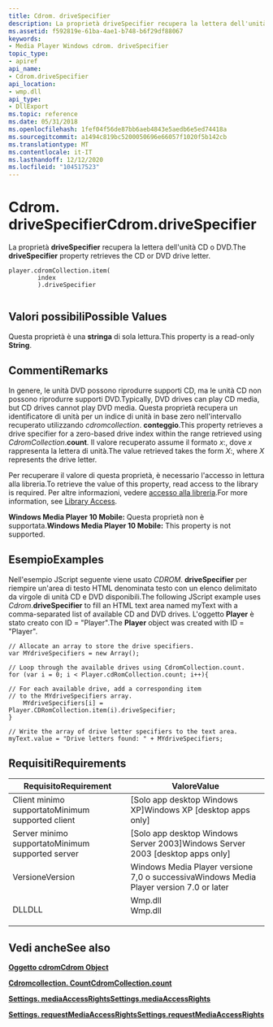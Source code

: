 ```yaml
---
title: Cdrom. driveSpecifier
description: La proprietà driveSpecifier recupera la lettera dell'unità CD o DVD.
ms.assetid: f592819e-61ba-4ae1-b748-b6f29df88067
keywords:
- Media Player Windows cdrom. driveSpecifier
topic_type:
- apiref
api_name:
- Cdrom.driveSpecifier
api_location:
- wmp.dll
api_type:
- DllExport
ms.topic: reference
ms.date: 05/31/2018
ms.openlocfilehash: 1fef04f56de87bb6aeb4843e5aedb6e5ed74418a
ms.sourcegitcommit: a1494c819bc5200050696e66057f1020f5b142cb
ms.translationtype: MT
ms.contentlocale: it-IT
ms.lasthandoff: 12/12/2020
ms.locfileid: "104517523"
---
```

# <a name="cdromdrivespecifier"></a><span data-ttu-id="5eefb-104">Cdrom. driveSpecifier</span><span class="sxs-lookup"><span data-stu-id="5eefb-104">Cdrom.driveSpecifier</span></span>

<span data-ttu-id="5eefb-105">La proprietà **driveSpecifier** recupera la lettera dell'unità CD o DVD.</span><span class="sxs-lookup"><span data-stu-id="5eefb-105">The **driveSpecifier** property retrieves the CD or DVD drive letter.</span></span>

``` syntax
player.cdromCollection.item(
        index
        ).driveSpecifier
      
```

## <a name="possible-values"></a><span data-ttu-id="5eefb-106">Valori possibili</span><span class="sxs-lookup"><span data-stu-id="5eefb-106">Possible Values</span></span>

<span data-ttu-id="5eefb-107">Questa proprietà è una **stringa** di sola lettura.</span><span class="sxs-lookup"><span data-stu-id="5eefb-107">This property is a read-only **String**.</span></span>

## <a name="remarks"></a><span data-ttu-id="5eefb-108">Commenti</span><span class="sxs-lookup"><span data-stu-id="5eefb-108">Remarks</span></span>

<span data-ttu-id="5eefb-109">In genere, le unità DVD possono riprodurre supporti CD, ma le unità CD non possono riprodurre supporti DVD.</span><span class="sxs-lookup"><span data-stu-id="5eefb-109">Typically, DVD drives can play CD media, but CD drives cannot play DVD media.</span></span> <span data-ttu-id="5eefb-110">Questa proprietà recupera un identificatore di unità per un indice di unità in base zero nell'intervallo recuperato utilizzando *cdromcollection*. **conteggio**.</span><span class="sxs-lookup"><span data-stu-id="5eefb-110">This property retrieves a drive specifier for a zero-based drive index within the range retrieved using *CdromCollection*.**count**.</span></span> <span data-ttu-id="5eefb-111">Il valore recuperato assume il formato *x*:, dove *x* rappresenta la lettera di unità.</span><span class="sxs-lookup"><span data-stu-id="5eefb-111">The value retrieved takes the form *X*:, where *X* represents the drive letter.</span></span>

<span data-ttu-id="5eefb-112">Per recuperare il valore di questa proprietà, è necessario l'accesso in lettura alla libreria.</span><span class="sxs-lookup"><span data-stu-id="5eefb-112">To retrieve the value of this property, read access to the library is required.</span></span> <span data-ttu-id="5eefb-113">Per altre informazioni, vedere [accesso alla libreria](library-access.md).</span><span class="sxs-lookup"><span data-stu-id="5eefb-113">For more information, see [Library Access](library-access.md).</span></span>

<span data-ttu-id="5eefb-114">**Windows Media Player 10 Mobile:** Questa proprietà non è supportata.</span><span class="sxs-lookup"><span data-stu-id="5eefb-114">**Windows Media Player 10 Mobile:** This property is not supported.</span></span>

## <a name="examples"></a><span data-ttu-id="5eefb-115">Esempio</span><span class="sxs-lookup"><span data-stu-id="5eefb-115">Examples</span></span>

<span data-ttu-id="5eefb-116">Nell'esempio JScript seguente viene usato *CDROM*. **driveSpecifier** per riempire un'area di testo HTML denominata testo con un elenco delimitato da virgole di unità CD e DVD disponibili.</span><span class="sxs-lookup"><span data-stu-id="5eefb-116">The following JScript example uses *Cdrom*.**driveSpecifier** to fill an HTML text area named myText with a comma-separated list of available CD and DVD drives.</span></span> <span data-ttu-id="5eefb-117">L'oggetto **Player** è stato creato con ID = "Player".</span><span class="sxs-lookup"><span data-stu-id="5eefb-117">The **Player** object was created with ID = "Player".</span></span>


```JScript
// Allocate an array to store the drive specifiers.
var MYdriveSpecifiers = new Array();

// Loop through the available drives using CdromCollection.count.
for (var i = 0; i < Player.cdRomCollection.count; i++){

// For each available drive, add a corresponding item 
// to the MYdriveSpecifiers array. 
    MYdriveSpecifiers[i] = Player.CDRomCollection.item(i).driveSpecifier;
}

// Write the array of drive letter specifiers to the text area.
myText.value = "Drive letters found: " + MYdriveSpecifiers;
```



## <a name="requirements"></a><span data-ttu-id="5eefb-118">Requisiti</span><span class="sxs-lookup"><span data-stu-id="5eefb-118">Requirements</span></span>



| <span data-ttu-id="5eefb-119">Requisito</span><span class="sxs-lookup"><span data-stu-id="5eefb-119">Requirement</span></span> | <span data-ttu-id="5eefb-120">Valore</span><span class="sxs-lookup"><span data-stu-id="5eefb-120">Value</span></span> |
|-------------------------------------|------------------------------------------------------------------------------------|
| <span data-ttu-id="5eefb-121">Client minimo supportato</span><span class="sxs-lookup"><span data-stu-id="5eefb-121">Minimum supported client</span></span><br/> | <span data-ttu-id="5eefb-122">\[Solo app desktop Windows XP\]</span><span class="sxs-lookup"><span data-stu-id="5eefb-122">Windows XP \[desktop apps only\]</span></span><br/>                                        |
| <span data-ttu-id="5eefb-123">Server minimo supportato</span><span class="sxs-lookup"><span data-stu-id="5eefb-123">Minimum supported server</span></span><br/> | <span data-ttu-id="5eefb-124">\[Solo app desktop Windows Server 2003\]</span><span class="sxs-lookup"><span data-stu-id="5eefb-124">Windows Server 2003 \[desktop apps only\]</span></span><br/>                               |
| <span data-ttu-id="5eefb-125">Versione</span><span class="sxs-lookup"><span data-stu-id="5eefb-125">Version</span></span><br/>                  | <span data-ttu-id="5eefb-126">Windows Media Player versione 7,0 o successiva</span><span class="sxs-lookup"><span data-stu-id="5eefb-126">Windows Media Player version 7.0 or later</span></span><br/>                               |
| <span data-ttu-id="5eefb-127">DLL</span><span class="sxs-lookup"><span data-stu-id="5eefb-127">DLL</span></span><br/>                      | <dl> <span data-ttu-id="5eefb-128"><dt>Wmp.dll</dt></span><span class="sxs-lookup"><span data-stu-id="5eefb-128"><dt>Wmp.dll</dt></span></span> </dl> |



## <a name="see-also"></a><span data-ttu-id="5eefb-129">Vedi anche</span><span class="sxs-lookup"><span data-stu-id="5eefb-129">See also</span></span>

<dl> <dt>

[<span data-ttu-id="5eefb-130">**Oggetto cdrom**</span><span class="sxs-lookup"><span data-stu-id="5eefb-130">**Cdrom Object**</span></span>](cdrom-object.md)
</dt> <dt>

[<span data-ttu-id="5eefb-131">**Cdromcollection. Count**</span><span class="sxs-lookup"><span data-stu-id="5eefb-131">**CdromCollection.count**</span></span>](cdromcollection-count.md)
</dt> <dt>

[<span data-ttu-id="5eefb-132">**Settings. mediaAccessRights**</span><span class="sxs-lookup"><span data-stu-id="5eefb-132">**Settings.mediaAccessRights**</span></span>](settings-mediaaccessrights.md)
</dt> <dt>

[<span data-ttu-id="5eefb-133">**Settings. requestMediaAccessRights**</span><span class="sxs-lookup"><span data-stu-id="5eefb-133">**Settings.requestMediaAccessRights**</span></span>](settings-requestmediaaccessrights.md)
</dt> </dl>

 

 





